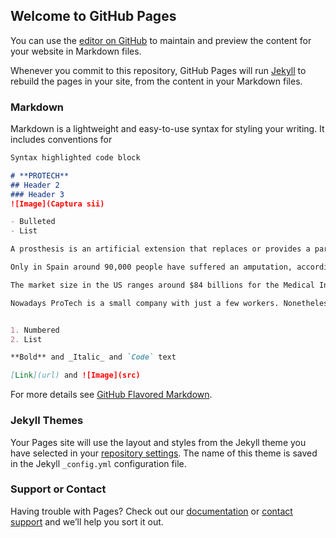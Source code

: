 ## Welcome to GitHub Pages

You can use the [editor on GitHub](https://github.com/Ainhoa-Urtasun-UPNA/hohr-project-group-assignment-protech/edit/gh-pages/index.md) to maintain and preview the content for your website in Markdown files.

Whenever you commit to this repository, GitHub Pages will run [Jekyll](https://jekyllrb.com/) to rebuild the pages in your site, from the content in your Markdown files.

### Markdown

Markdown is a lightweight and easy-to-use syntax for styling your writing. It includes conventions for

```markdown
Syntax highlighted code block

# **PROTECH**
## Header 2
### Header 3
![Image](Captura sii)

- Bulleted
- List

A prosthesis is an artificial extension that replaces or provides a part of the body that is missing for various reasons. An orthopedic prosthesis is one that replaces a limb of the body, fulfilling almost the same function as a natural limb, being it a leg, an arm, a foot, a hand, or one or more fingers. In either case, a prosthesis can be used to help with appearance after surgery or other cancer treatments. 

Only in Spain around 90,000 people have suffered an amputation, according to the data from the Asociación de Amputados de España (Andade). The Spanish Health system subsidizes "very basic" prostheses, which do not provide the necessary "quality of life", they declare from Andade.

The market size in the US ranges around $84 billions for the Medical Instrument & Supply Manufacturing Industry, which is a quite significant amount. Indeed, the market size has been increasing at a considerable rate over the last 6 years.

Nowadays ProTech is a small company with just a few workers. Nonetheless, our aim is to expand internationally, committing to help any person who might need us.


1. Numbered
2. List

**Bold** and _Italic_ and `Code` text

[Link](url) and ![Image](src)
```

For more details see [GitHub Flavored Markdown](https://guides.github.com/features/mastering-markdown/).

### Jekyll Themes

Your Pages site will use the layout and styles from the Jekyll theme you have selected in your [repository settings](https://github.com/Ainhoa-Urtasun-UPNA/hohr-project-group-assignment-protech/settings/pages). The name of this theme is saved in the Jekyll `_config.yml` configuration file.

### Support or Contact

Having trouble with Pages? Check out our [documentation](https://docs.github.com/categories/github-pages-basics/) or [contact support](https://support.github.com/contact) and we’ll help you sort it out.
